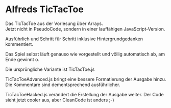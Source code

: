[//]: # (# Syntax_TicTacToe)

# Alfreds TicTacToe

Das TicTacToe aus der Vorlesung über Arrays. <br />
Jetzt nicht in PseudoCode, sondern in einer lauffähigen JavaScript-Version.

Ausführlich und Schritt für Schritt inklusive Hintergrundgedanken kommentiert.

Das Spiel selbst läuft genauso wie vorgestellt und völlig automatisch ab,
am Ende gewinnt o.

Die ursprüngliche Variante ist TicTacToe.js

TicTacToeAdvanced.js bringt eine bessere Formatierung der Ausgabe hinzu.
Die Kommentare sind dementsprechend ausführlicher.

TicTacToeHacked.js verändert die Erstellung der Ausgabe weiter. Der Code sieht jetzt cooler aus,
aber CleanCode ist anders ;-)